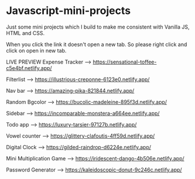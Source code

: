 # Javascript-mini-projects
Just some mini projects which I build to make me consistent with Vanilla JS, HTML and CSS.

When you click the link it doesn't open a new tab. So please right click and click on open in new tab. 

LIVE PREVIEW
Expense Tracker --> https://sensational-toffee-c5e4bf.netlify.app/

Filterlist --> https://illustrious-creponne-6123e0.netlify.app/

Nav bar --> https://amazing-pika-821844.netlify.app/

Random Bgcolor --> https://bucolic-madeleine-895f3d.netlify.app/

Sidebar --> https://incomparable-monstera-a664ee.netlify.app/

Todo app --> https://luxury-tarsier-97127b.netlify.app/

Vowel counter --> https://glittery-clafoutis-4ff59d.netlify.app/

Digital Clock --> https://gilded-raindrop-d6224e.netlify.app/

Mini Multiplication Game --> https://iridescent-dango-4b506e.netlify.app/

Password Generator --> https://kaleidoscopic-donut-9c246c.netlify.app/
